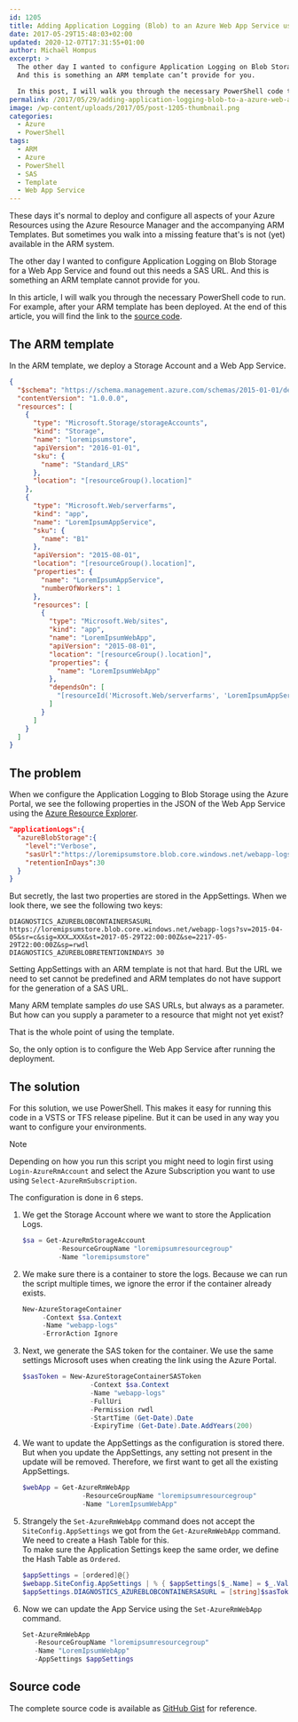 ```yaml
---
id: 1205
title: Adding Application Logging (Blob) to an Azure Web App Service using PowerShell
date: 2017-05-29T15:48:03+02:00
updated: 2020-12-07T17:31:55+01:00
author: Michaël Hompus
excerpt: >
  The other day I wanted to configure Application Logging on Blob Storage for a Web App Service and found out this needs a SAS URL.
  And this is something an ARM template can’t provide for you.

  In this post, I will walk you through the necessary PowerShell code to run.
permalink: /2017/05/29/adding-application-logging-blob-to-a-azure-web-app-service-using-powershell/
image: /wp-content/uploads/2017/05/post-1205-thumbnail.png
categories:
  - Azure
  - PowerShell
tags:
  - ARM
  - Azure
  - PowerShell
  - SAS
  - Template
  - Web App Service
---
```


These days it's normal to deploy and configure all aspects of your Azure Resources using the Azure Resource Manager and the accompanying ARM Templates.
But sometimes you walk into a missing feature that's is not (yet) available in the ARM system.

The other day I wanted to configure Application Logging on Blob Storage for a Web App Service and found out this needs a SAS URL.
And this is something an ARM template cannot provide for you.

<!--more-->

In this article, I will walk you through the necessary PowerShell code to run.
For example, after your ARM template has been deployed.
At the end of this article, you will find the link to the [source code](#source-code).

## The ARM template

In the ARM template, we deploy a Storage Account and a Web App Service.

```json
{
  "$schema": "https://schema.management.azure.com/schemas/2015-01-01/deploymentTemplate.json#",
  "contentVersion": "1.0.0.0",
  "resources": [
    {
      "type": "Microsoft.Storage/storageAccounts",
      "kind": "Storage",
      "name": "loremipsumstore",
      "apiVersion": "2016-01-01",
      "sku": {
        "name": "Standard_LRS"
      },
      "location": "[resourceGroup().location]"
    },
    {
      "type": "Microsoft.Web/serverfarms",
      "kind": "app",
      "name": "LoremIpsumAppService",
      "sku": {
        "name": "B1"
      },
      "apiVersion": "2015-08-01",
      "location": "[resourceGroup().location]",
      "properties": {
        "name": "LoremIpsumAppService",
        "numberOfWorkers": 1
      },
      "resources": [
        {
          "type": "Microsoft.Web/sites",
          "kind": "app",
          "name": "LoremIpsumWebApp",
          "apiVersion": "2015-08-01",
          "location": "[resourceGroup().location]",
          "properties": {
            "name": "LoremIpsumWebApp"
          },
          "dependsOn": [
            "[resourceId('Microsoft.Web/serverfarms', 'LoremIpsumAppService')]"
          ]
        }
      ]
    }
  ]
}
```

## The problem

When we configure the Application Logging to Blob Storage using the Azure Portal,
we see the following properties in the JSON of the Web App Service using the [Azure Resource Explorer](https://resources.azure.com/).

```json
"applicationLogs":{
  "azureBlobStorage":{
    "level":"Verbose",
    "sasUrl":"https://loremipsumstore.blob.core.windows.net/webapp-logs?sv=2015-04-05&sr=c&sig=XXX…XXX&st=2017-05-29T22:00:00Z&se=2217-05-29T22:00:00Z&sp=rwdl",
    "retentionInDays":30
  }
}
```

But secretly, the last two properties are stored in the AppSettings.
When we look there, we see the following two keys:

```plain
DIAGNOSTICS_AZUREBLOBCONTAINERSASURL https://loremipsumstore.blob.core.windows.net/webapp-logs?sv=2015-04-05&sr=c&sig=XXX…XXX&st=2017-05-29T22:00:00Z&se=2217-05-29T22:00:00Z&sp=rwdl
DIAGNOSTICS_AZUREBLOBRETENTIONINDAYS 30
```

Setting AppSettings with an ARM template is not that hard.
But the URL we need to set cannot be predefined and ARM templates do not have support for the generation of a SAS URL.

Many ARM template samples _do_ use SAS URLs, but always as a parameter.
But how can you supply a parameter to a resource that might not yet exist?

That is the whole point of using the template.

So, the only option is to configure the Web App Service after running the deployment.

## The solution

For this solution, we use PowerShell. This makes it easy for running this code in a VSTS or TFS release pipeline.
But it can be used in any way you want to configure your environments.

> [!NOTE]
> Depending on how you run this script you might need to login first using `Login-AzureRmAccount` 
> and select the Azure Subscription you want to use using `Select-AzureRmSubscription`.

The configuration is done in 6 steps.

1. We get the Storage Account where we want to store the Application Logs.

   ```powershell title="PowerShell"
   $sa = Get-AzureRmStorageAccount
            -ResourceGroupName "loremipsumresourcegroup"
            -Name "loremipsumstore"
   ```

2. We make sure there is a container to store the logs.
   Because we can run the script multiple times, we ignore the error if the container already exists.

   ```powershell title="PowerShell"
   New-AzureStorageContainer
        -Context $sa.Context
        -Name "webapp-logs"
        -ErrorAction Ignore
   ```

3. Next, we generate the SAS token for the container.
   We use the same settings Microsoft uses when creating the link using the Azure Portal.

   ```powershell title="PowerShell"
   $sasToken = New-AzureStorageContainerSASToken
                    -Context $sa.Context
                    -Name "webapp-logs"
                    -FullUri
                    -Permission rwdl
                    -StartTime (Get-Date).Date
                    -ExpiryTime (Get-Date).Date.AddYears(200)
   ```

4. We want to update the AppSettings as the configuration is stored there.
   But when you update the AppSettings, any setting not present in the update will be removed.
   Therefore, we first want to get all the existing AppSettings.

   ```powershell title="PowerShell"
   $webApp = Get-AzureRmWebApp
                  -ResourceGroupName "loremipsumresourcegroup"
                  -Name "LoremIpsumWebApp"
   ```

5. Strangely the `Set-AzureRmWebApp` command does not accept the `SiteConfig.AppSettings` we got from the `Get-AzureRmWebApp` command.
   We need to create a Hash Table for this.  
   To make sure the Application Settings keep the same order, we define the Hash Table as `Ordered`.

   ```powershell title="PowerShell"
   $appSettings = [ordered]@{}
   $webapp.SiteConfig.AppSettings | % { $appSettings[$_.Name] = $_.Value }
   $appSettings.DIAGNOSTICS_AZUREBLOBCONTAINERSASURL = [string]$sasToken
   ```

6. Now we can update the App Service using the `Set-AzureRmWebApp` command.

   ```powershell title="PowerShell"
   Set-AzureRmWebApp
      -ResourceGroupName "loremipsumresourcegroup"
      -Name "LoremIpsumWebApp"
      -AppSettings $appSettings
   ```

## Source code

The complete source code is available as
[GitHub Gist](https://gist.github.com/eNeRGy164/6f055a0614bcb89586b3fbdad8d99c32) for reference.
